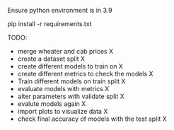 Ensure python environment is in 3.9

pip install -r requirements.txt


TODO:

- merge wheater and cab prices                          X
- create a dataset split                                X
- create different models to train on                   X
- create different metrics to check the models          X
- Train different models on train split                 X
- evaluate models with metrics                          X
- alter parameters with validate split                  X
- evalute models again                                  X
- import plots to visualize data                        X
- check final accuracy of models with the test split    X
